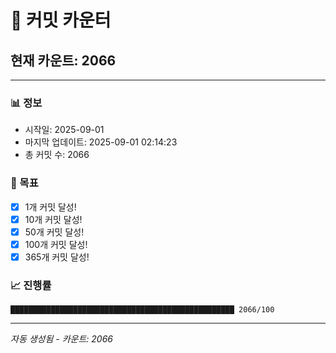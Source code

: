 # 🔢 커밋 카운터

## 현재 카운트: 2066

---

### 📊 정보
- 시작일: 2025-09-01
- 마지막 업데이트: 2025-09-01 02:14:23
- 총 커밋 수: 2066

### 🎯 목표
- [x] 1개 커밋 달성!
- [x] 10개 커밋 달성!
- [x] 50개 커밋 달성!
- [x] 100개 커밋 달성!
- [x] 365개 커밋 달성!

### 📈 진행률
```
██████████████████████████████████████████████████ 2066/100
```

---
*자동 생성됨 - 카운트: 2066*
